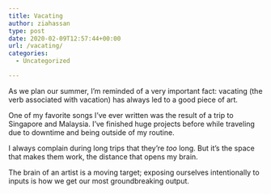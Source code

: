 ```yaml
---
title: Vacating
author: ziahassan
type: post
date: 2020-02-09T12:57:44+00:00
url: /vacating/
categories:
  - Uncategorized

---
```

As we plan our summer, I&#8217;m reminded of a very important fact: vacating (the verb associated with vacation) has always led to a good piece of art.

One of my favorite songs I&#8217;ve ever written was the result of a trip to Singapore and Malaysia. I&#8217;ve finished huge projects before while traveling due to downtime and being outside of my routine.

I always complain during long trips that they&#8217;re _too_ long. But it&#8217;s the space that makes them work, the distance that opens my brain.

The brain of an artist is a moving target; exposing ourselves intentionally to inputs is how we get our most groundbreaking output.